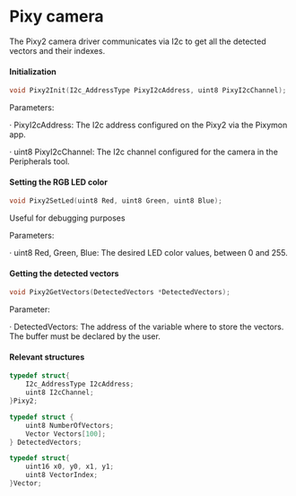 # Pixy camera

The Pixy2 camera driver communicates via I2c to get all the detected vectors and their indexes.

#### Initialization

```c
void Pixy2Init(I2c_AddressType PixyI2cAddress, uint8 PixyI2cChannel);
```

Parameters:

·       PixyI2cAddress: The I2c address configured on the Pixy2 via the Pixymon app.

·       uint8 PixyI2cChannel: The I2c channel configured for the camera in the Peripherals tool.

#### Setting the RGB LED color

```c
void Pixy2SetLed(uint8 Red, uint8 Green, uint8 Blue);
```

Useful for debugging purposes

Parameters:

·       uint8 Red, Green, Blue: The desired LED color values, between 0 and 255.

#### Getting the detected vectors

```c
void Pixy2GetVectors(DetectedVectors *DetectedVectors);
```

Parameter:

·       DetectedVectors: The address of the variable where to store the vectors. The buffer must be declared by the user.

#### Relevant structures

```c
typedef struct{
    I2c_AddressType I2cAddress;
    uint8 I2cChannel;
}Pixy2;
```

```c
typedef struct {
    uint8 NumberOfVectors;
    Vector Vectors[100];
} DetectedVectors;
```

```c
typedef struct{
    uint16 x0, y0, x1, y1;
    uint8 VectorIndex;
}Vector;
```
